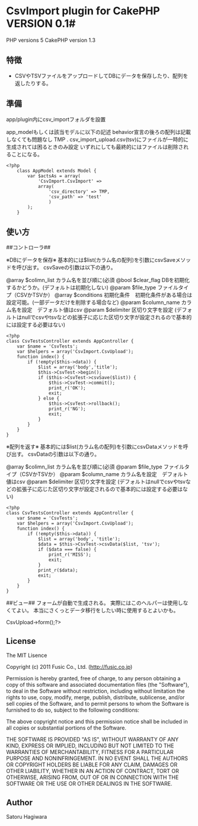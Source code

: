 # CsvImport plugin for CakePHP VERSION 0.1#
PHP versions  5
CakePHP version 1.3

## 特徴 ##

* CSVやTSVファイルをアップロードしてDBにデータを保存したり、配列を返したりする。

## 準備 ##

app/plugin内にcsv_importフォルダを設置

app_modelもしくは該当モデルに以下の記述
behavior宣言の後ろの配列は記載しなくても問題なし
TMP . csv_import_upload.csv(tsv)にファイルが一時的に生成されては困るときのみ設定
いずれにしても最終的にはファイルは削除されることになる。

    <?php
        class AppModel extends Model {
            var $actsAs = array(
                'CsvImport.CsvImport' =>
                array(
                    'csv_directory' => TMP,
                    'csv_path' => 'test'
                    )
            );
        }

## 使い方 ##
##コントローラ##

※DBにデータを保存※
基本的には$list(カラム名の配列)を引数にcsvSaveメソッドを呼び出す。
csvSaveの引数は以下の通り。

@array $colimn_list カラム名を並び順に(必須
@bool $clear_flag DBを初期化するかどうか。(デフォルトは初期化しない)
@param $file_type ファイルタイプ（CSVかTSVか）
@array $conditions 初期化条件　初期化条件がある場合は設定可能。(一部データだけを削除する場合など)
@param $column_name カラム名を設定　デフォルト値はcsv
@param $delimiter 区切り文字を設定 (デフォルトはnullでcsvやtsvなどの拡張子に応じた区切り文字が設定されるので基本的には設定する必要はない)

    <?php
    class CsvTestsController extends AppController {
        var $name = 'CsvTests';
        var $helpers = array('CsvImport.CsvUpload');
        function index() {
            if (!empty($this->data)) {
                $list = array('body','title');
                $this->CsvTest->begin();
                if ($this->CsvTest->csvSave($list)) {
                    $this->CsvTest->commit();
                    print_r('OK');
                    exit;
                } else {
                    $this->CsvTest->rollback();
                    print_r('NG');
                    exit;
                }
            }
        }
    }

※配列を返す※
基本的には$list(カラム名の配列)を引数にcsvDataメソッドを呼び出す。
csvDataの引数は以下の通り。

@array $colimn_list カラム名を並び順に(必須
@param $file_type ファイルタイプ（CSVかTSVか）
@param $column_name カラム名を設定　デフォルト値はcsv
@param $delimiter 区切り文字を設定 (デフォルトはnullでcsvやtsvなどの拡張子に応じた区切り文字が設定されるので基本的には設定する必要はない)

    <?php
    class CsvTestsController extends AppController {
        var $name = 'CsvTests';
        var $helpers = array('CsvImport.CsvUpload');
        function index() {
            if (!empty($this->data)) {
                $list = array('body', 'title');
                $data = $this->CsvTest->csvData($list, 'tsv');
                if ($data === false) {
                    print_r('MISS');
                    exit;
                }
                print_r($data);
                exit;
            }
        }
    }

##ビュー##
フォームが自動で生成される。
実際にはこのヘルパーは使用しなくてよい。
本当にさくっとデータ移行をしたい時に使用するとよいかも。

<?php echo $this->CsvUpload->form();?>




## License ##

The MIT Lisence

Copyright (c) 2011 Fusic Co., Ltd. (http://fusic.co.jp)

Permission is hereby granted, free of charge, to any person obtaining a copy of this software and associated documentation files (the "Software"), to deal in the Software without restriction, including without limitation the rights to use, copy, modify, merge, publish, distribute, sublicense, and/or sell copies of the Software, and to permit persons to whom the Software is furnished to do so, subject to the following conditions:

The above copyright notice and this permission notice shall be included in all copies or substantial portions of the Software.

THE SOFTWARE IS PROVIDED "AS IS", WITHOUT WARRANTY OF ANY KIND, EXPRESS OR IMPLIED, INCLUDING BUT NOT LIMITED TO THE WARRANTIES OF MERCHANTABILITY, FITNESS FOR A PARTICULAR PURPOSE AND NONINFRINGEMENT. IN NO EVENT SHALL THE AUTHORS OR COPYRIGHT HOLDERS BE LIABLE FOR ANY CLAIM, DAMAGES OR OTHER LIABILITY, WHETHER IN AN ACTION OF CONTRACT, TORT OR OTHERWISE, ARISING FROM, OUT OF OR IN CONNECTION WITH THE SOFTWARE OR THE USE OR OTHER DEALINGS IN THE SOFTWARE.

## Author ##

Satoru Hagiwara